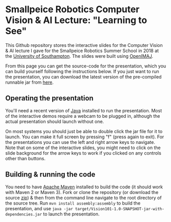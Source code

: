 # Smallpeice Robotics Computer Vision & AI Lecture: "Learning to See"

This Github repository stores the interactive slides for the Computer Vision & AI lecture I gave for the Smallpeice Robotics Summer School in 2018 at the [University of Southampton](http://www.soton.ac.uk). The slides were built using [OpenIMAJ](http://www.openimaj.org).

From this page you can get the source-code for the presentation, which you can build yourself following the instructions below. If you just want to run the presentation, you can download the latest version of the pre-compiled runnable jar from [here](http://jenkins.ecs.soton.ac.uk/job/Smallpeice-Lecture/lastBuild/artifact/target/SmallpeiceLearningToSee-1.0-SNAPSHOT-jar-with-dependencies.jar). 

## Operating the presentation
You'll need a recent version of [Java](http://www.oracle.com/technetwork/java/index.html) installed to run the presentation. Most of the interactive demos require a webcam to be plugged in, although the actual presentation should launch without one. 

On most systems you should just be able to double click the jar file for it to launch. You can make it full screen by pressing "f" (press again to exit). For the presentations you can use the left and right arrow keys to navigate. Note that on some of the interactive slides, you might need to click on the slide background for the arrow keys to work if you clicked on any controls other than buttons.

## Building & running the code
You need to have [Apache Maven](http://maven.apache.org) installed to build the code (it should work with Maven 2 or Maven 3). Fork or clone the repository (or download the source [zip](https://github.com/jonhare/Smallpeice-Lecture/archive/master.zip)) & then from the command line navigate to the root directory of the source tree. Run `mvn install assembly:assembly` to build the presentation, and use `java -jar target/Vision101-1.0-SNAPSHOT-jar-with-dependencies.jar` to launch the presentation.
